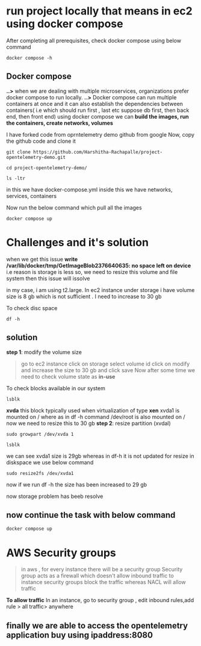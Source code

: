 # run project locally that means in ec2 using docker compose

After completing all prerequisites, check docker compose using below command
```
docker compose -h
```
## Docker compose
**..>** when we are dealing with multiple microservices, organizations prefer docker compose to run locally.
**..>** Docker compose can run multiple containers at once and it can also establish the dependencies between containers( i.e which should run first , last etc suppose db first, then back end, then front end)
using docker compose we can **build the images, run the containers, create networks, volumes**

I have forked code from oprntelemetry demo github from google
Now, copy the github code and clone it
```
git clone https://github.com/Harshitha-Rachapalle/project-opentelemetry-demo.git
```
```
cd project-opentelemetry-demo/
```
```
ls -ltr
```
in this we have docker-compose.yml   inside this we have networks, services, containers

Now run the below command which pull all the images

```
docker compose up
```
# Challenges and it's solution
when we get this issue **write /var/lib/docker/tmp/GetImageBlob2376640635: no space left on device**
i.e reason is  storage is less so, we need to resize this volume and file system  then this issue will issolve

in my case, i am using t2.large. In ec2 instance under storage i have volume size is 8 gb which is not sufficient . I need to increase to 30 gb 

To check disc space
```
df -h
```

## solution
**step 1**: modify the volume size
> go to ec2 instance
> click on storage
> select volume id
> click on modify and increase the size to 30 gb and click save
Now after some time we need to check volume state as **in-use**

To check blocks available in our system 
```
lsblk
```
**xvda** this block typically used when virtualization of type **xen**
xvda1 is mounted on / where as in df -h command /dev/root is also mounted on / now we need to resize this to 30 gb
**step 2**: resize partition (xvdal)
```
sudo growpart /dev/xvda 1
```
```
lsblk
```
we can see xvda1 size is 29gb whereas in df-h it is not updated for resize in diskspace we use below command

```
sudo resize2fs /dev/xvda1
```
now if we run df -h the size has been increased to 29 gb

now storage problem has beeb resolve

## now continue the task with below command
```
docker compose up
```

#  AWS Security groups
> in aws , for every instance there will be a security group
> Security group acts as a firewall which doesn't allow inbound traffic to instance
> security groups block the traffic whereas NACL will allow traffic

**To allow traffic**
In an instance, go to security group , edit inbound rules,add rule > all traffic> anywhere

## finally we are able to access the opentelemetry application buy using ipaddress:8080









